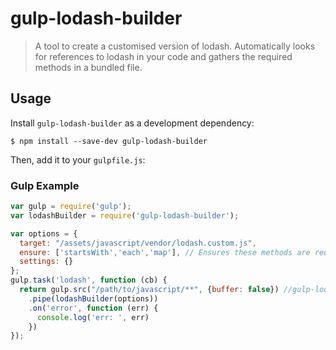# gulp-lodash-builder  
> A tool to create a customised version of lodash. 
> Automatically looks for references to lodash in your code and gathers the required methods in a bundled file.

## Usage

Install `gulp-lodash-builder` as a development dependency:

```shell
$ npm install --save-dev gulp-lodash-builder
```

Then, add it to your `gulpfile.js`:

### Gulp Example
```javascript
var gulp = require('gulp');
var lodashBuilder = require('gulp-lodash-builder');

var options = {
  target: "/assets/javascript/vendor/lodash.custom.js",
  ensure: ['startsWith','each','map'], // Ensures these methods are required BESIDES the references that exist in your code.
  settings: {}
};
gulp.task('lodash', function (cb) {
  return gulp.src("/path/to/javascript/**", {buffer: false}) //gulp-lodash-builder will look for lodash methods here
    .pipe(lodashBuilder(options))
    .on('error', function (err) {
      console.log('err: ', err)
    })
});
```
